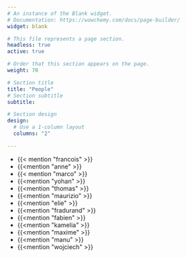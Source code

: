 ```yaml
---
# An instance of the Blank widget.
# Documentation: https://wowchemy.com/docs/page-builder/
widget: blank

# This file represents a page section.
headless: true
active: true

# Order that this section appears on the page.
weight: 70

# Section title
title: "People"
# Section subtitle
subtitle:

# Section design
design:
  # Use a 1-column layout
  columns: "2"

---
```


- {{< mention "francois" >}}
- {{<mention "anne" >}}
- {{< mention "marco" >}}
- {{<mention "yohan" >}}
- {{<mention "thomas" >}}
- {{<mention "maurizio" >}}
- {{<mention "elie" >}}
- {{<mention "fradurand" >}}
- {{<mention "fabien" >}}
- {{<mention "kamelia" >}}
- {{<mention "maxime" >}}
- {{<mention "manu" >}}
- {{<mention "wojciech" >}}
